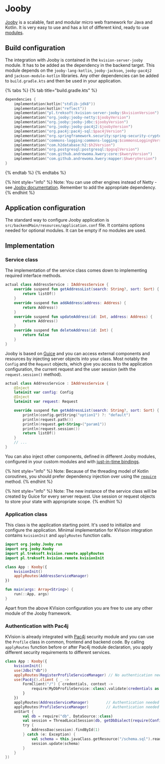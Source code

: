 # Jooby

[Jooby](https://jooby.org/) is a scalable, fast and modular micro web framework for Java and Kotlin. It is very easy to use and has a lot of different kind, ready to use [modules](https://jooby.org/modules/). 

## Build configuration

The integration with Jooby is contained in the `kvision-server-jooby` module. It has to be added as the dependency in the backend target. This module depends on the `jooby-lang-kotlin`, `jooby-jackson`, `jooby-pac4j2` and `jackson-module-kotlin` libraries. Any other dependencies can be added to `build.gradle.kts` and then be used in your application.

{% tabs %}
{% tab title="build.gradle.kts" %}
```kotlin
dependencies {
    implementation(kotlin("stdlib-jdk8"))
    implementation(kotlin("reflect"))
    implementation("pl.treksoft:kvision-server-jooby:$kvisionVersion")
    implementation("org.jooby:jooby-netty:$joobyVersion")
    implementation("org.jooby:jooby-jdbc:$joobyVersion")
    implementation("org.jooby:jooby-pac4j2:$joobyVersion")
    implementation("org.pac4j:pac4j-sql:$pac4jVersion")
    implementation("org.springframework.security:spring-security-crypto:$springSecurityCryptoVersion")
    implementation("commons-logging:commons-logging:$commonsLoggingVersion")
    implementation("com.h2database:h2:$h2Version")
    implementation("org.postgresql:postgresql:$pgsqlVersion")
    implementation("com.github.andrewoma.kwery:core:$kweryVersion")
    implementation("com.github.andrewoma.kwery:mapper:$kweryVersion")
}
```
{% endtab %}
{% endtabs %}

{% hint style="info" %}
Note: You can use other engines instead of Netty - see [Jooby documentation](https://jooby.org/doc/servers/). Remember to add the appropriate dependency.
{% endhint %}

## Application configuration

The standard way to configure Jooby application is `src/backendMain/resources/application.conf` file. It contains options needed for optional modules. It can be empty if no modules are used.

## Implementation

### Service class

The implementation of the service class comes down to implementing required interface methods.

```kotlin
actual class AddressService : IAddressService {
    override suspend fun getAddressList(search: String?, sort: Sort) {
        return listOf()
    }
    override suspend fun addAddress(address: Address) {
        return Address()
    }
    override suspend fun updateAddress(id: Int, address: Address) {
        return Address()
    }
    override suspend fun deleteAddress(id: Int) {
        return false
    }
}
```

Jooby is based on [Guice](https://github.com/google/guice) and you can access external components and resources by injecting server objects into your class. Most notably the `Config` and the `Request` objects, which give you access to the application configuration, the current request and the user session \(with the `request.session()` method\).

```kotlin
actual class AddressService : IAddressService {
    @Inject
    lateinit var config: Config
    @Inject
    lateinit var request: Request

    override suspend fun getAddressList(search: String?, sort: Sort) {
        println(config.getString("option1") ?: "default")
        println(request.path())
        println(request.get<String>("param1"))
        println(request.session())
        return listOf()
    }
    // ...
}
```

You can also inject other components, defined in different Jooby modules, configured in your custom modules and with [just-in-time bindings](https://github.com/google/guice/wiki/JustInTimeBindings).

{% hint style="info" %}
Note: Because of the threading model of Kotlin coroutines, you should prefer dependency injection over using the [`require`](https://jooby.org/doc/#request-require) method.
{% endhint %}

{% hint style="info" %}
Note: The new instance of the service class will be created by Guice for every server request. Use session or request objects to store your state with appropriate scope.
{% endhint %}

### Application class

This class is the application starting point. It's used to initialize and configure the application. Minimal implementation for KVision integration contains `kvisionInit` and `applyRoutes` function calls.

```kotlin
import org.jooby.Jooby.run
import org.jooby.Kooby
import pl.treksoft.kvision.remote.applyRoutes
import pl.treksoft.kvision.remote.kvisionInit

class App : Kooby({
    kvisionInit()
    applyRoutes(AddressServiceManager)
})

fun main(args: Array<String>) {
    run(::App, args)
}
```

Apart from the above KVision configuration you are free to use any other module of the Jooby framework. 

### Authentication with Pac4j

KVision is already integrated with [Pac4j](https://jooby.org/doc/pac4j2/) security module and you can use the `Profile` class in common, frontend and backend code. By calling `applyRoutes` function before or after Pac4j module declaration, you apply different security requirements to different services.

```kotlin
class App : Kooby({
    kvisionInit()
    use(Jdbc("db"))
    applyRoutes(RegisterProfileServiceManager) // No authentication needed
    use(Pac4j().client { _ ->
        FormClient("/") { credentials, context ->
            require(MyDbProfileService::class).validate(credentials as UsernamePasswordCredentials, context)
        }
    })
    applyRoutes(AddressServiceManager)        // Authentication needed
    applyRoutes(ProfileServiceManager)        // Authentication needed
    onStart {
        val db = require("db", DataSource::class)
        val session = ThreadLocalSession(db, getDbDialect(require(Config::class)), LoggingInterceptor())
        try {
            AddressDao(session).findById(1)
        } catch (e: Exception) {
            val schema = this.javaClass.getResource("/schema.sql").readText()
            session.update(schema)
        }
    }
})
```

